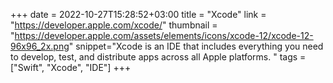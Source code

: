 +++
date = 2022-10-27T15:28:52+03:00
title = "Xcode"
link = "https://developer.apple.com/xcode/"
thumbnail = "https://developer.apple.com/assets/elements/icons/xcode-12/xcode-12-96x96_2x.png"
snippet="Xcode is an IDE that includes everything you need to develop, test, and distribute apps across all Apple platforms. "
tags = ["Swift", "Xcode", "IDE"]
+++ 
